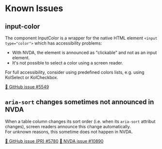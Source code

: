 <!-- Note: Headings might be used for anchor-links. Please check for reference before adjusting them. -->

# Known Issues

## input-color

The component InputColor is a wrapper for the native HTML element `<input type="color">` which has accessibility problems:

- With NVDA, the element is announced as "clickable" and not as an input element.
- It's not possible to select a color using a screen reader.

For full accessibility, consider using predefined colors lists, e.g. using KolSelect or KolCheckbox.

[🐞 GitHub issue #5549](https://github.com/public-ui/kolibri/issues/5549)

## `aria-sort` changes sometimes not announced in NVDA

When a table column changes its sort order (i.e. when its `aria-sort` attribut changes), screen readers announce this change automatically.  
For unknown reasons, this sometime does not happen in NVDA.

[🐞 GitHub issue (PR) #5780](https://github.com/public-ui/kolibri/pull/5780)
[🐞 NVDA issue #10890](https://github.com/nvaccess/nvda/issues/10890)
